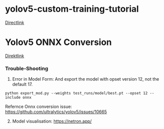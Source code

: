 # yolov5-custom-training-tutorial


[Directlink](https://colab.research.google.com/github/jbantony/yolov5-custom-training-tutorial/blob/main/yolov5-custom-training.ipynb)


# Yolov5 ONNX Conversion

[Direktlink](https://colab.research.google.com/github/jbantony/yolov5-custom-training-tutorial/blob/main/Convert_YOLOv5_ONNX_for_Inference.ipynb)

### Trouble-Shooting

1. Error in Model Form:
And export the model with opset version 12, not the default 17.

`python export_mod.py --weights test_runs/model/best.pt --opset 12 --include onnx` 

 Refernce Onnx conversion issue: https://github.com/ultralytics/yolov5/issues/10665 



2. Model visualisation: https://netron.app/

